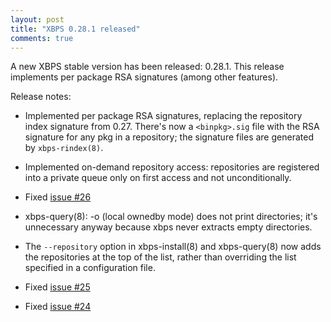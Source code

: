 ```yaml
---
layout: post
title: "XBPS 0.28.1 released"
comments: true
---
```


A new XBPS stable version has been released: 0.28.1. This release implements
per package RSA signatures (among other features).

Release notes:

- Implemented per package RSA signatures, replacing the repository index
signature from 0.27. There's now a `<binpkg>.sig` file with the RSA signature
for any pkg in a repository; the signature files are generated by `xbps-rindex(8)`.

- Implemented on-demand repository access: repositories are registered into
a private queue only on first access and not unconditionally.

- Fixed [issue #26](ttps://github.com/voidlinux/xbps/issues/26)

- xbps-query(8): -o (local ownedby mode) does not print directories;
it's unnecessary anyway because xbps never extracts empty directories.

- The `--repository` option in xbps-install(8) and xbps-query(8) now adds
the repositories at the top of the list, rather than overriding the list
specified in a configuration file.

- Fixed [issue #25](https://github.com/voidlinux/xbps/issues/25)

- Fixed [issue #24](https://github.com/voidlinux/xbps/issues/24)
